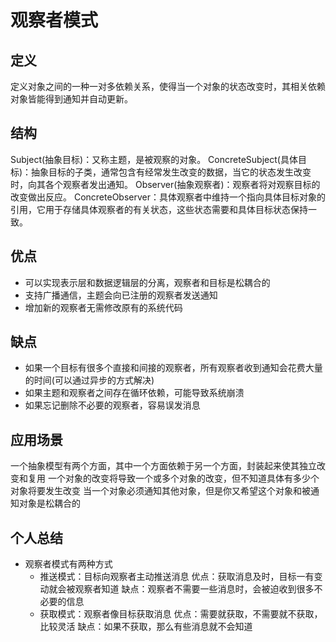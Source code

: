 # 观察者模式

## 定义
定义对象之间的一种一对多依赖关系，使得当一个对象的状态改变时，其相关依赖对象皆能得到通知并自动更新。

## 结构
Subject(抽象目标)：又称主题，是被观察的对象。
ConcreteSubject(具体目标)：抽象目标的子类，通常包含有经常发生改变的数据，当它的状态发生改变时，向其各个观察者发出通知。
Observer(抽象观察者)：观察者将对观察目标的改变做出反应。
ConcreteObserver：具体观察者中维持一个指向具体目标对象的引用，它用于存储具体观察者的有关状态，这些状态需要和具体目标状态保持一致。

## 优点
* 可以实现表示层和数据逻辑层的分离，观察者和目标是松耦合的
* 支持广播通信，主题会向已注册的观察者发送通知
* 增加新的观察者无需修改原有的系统代码

## 缺点
* 如果一个目标有很多个直接和间接的观察者，所有观察者收到通知会花费大量的时间(可以通过异步的方式解决)
* 如果主题和观察者之间存在循环依赖，可能导致系统崩溃
* 如果忘记删除不必要的观察者，容易误发消息

## 应用场景
一个抽象模型有两个方面，其中一个方面依赖于另一个方面，封装起来使其独立改变和复用
一个对象的改变将导致一个或多个对象的改变，但不知道具体有多少个对象将要发生改变
当一个对象必须通知其他对象，但是你又希望这个对象和被通知对象是松耦合的

## 个人总结
* 观察者模式有两种方式
   * 推送模式：目标向观察者主动推送消息
     优点：获取消息及时，目标一有变动就会被观察者知道
     缺点：观察者不需要一些消息时，会被迫收到很多不必要的信息
   * 获取模式：观察者像目标获取消息
     优点：需要就获取，不需要就不获取，比较灵活
     缺点：如果不获取，那么有些消息就不会知道